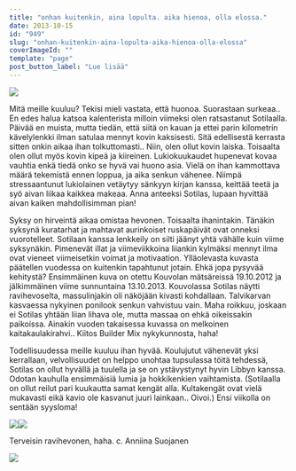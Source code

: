 ```yaml
---
title: "onhan kuitenkin, aina lopulta. aika hienoa, olla elossa."
date: 2013-10-15
id: "949"
slug: "onhan-kuitenkin-aina-lopulta-aika-hienoa-olla-elossa"
coverImageId: ""
template: "page"
post_button_label: "Lue lisää"
---
```


[![](/images/rakenteet2.png)](http://4.bp.blogspot.com/-L3to829W4Yk/Ul1WN2LDWrI/AAAAAAAAHBk/pEUoHw_ZIjA/s1600/rakenteet2.png)

Mitä meille kuuluu? Tekisi mieli vastata, että huonoa. Suorastaan surkeaa.. En edes halua katsoa kalenterista milloin viimeksi olen ratsastanut Sotilaalla. Päivää en muista, mutta tiedän, että siitä on kauan ja ettei parin kilometrin kävelylenkki ilman satulaa mennyt kovin kaksisesti. Sitä edellisestä kerrasta sitten onkin aikaa ihan tolkuttomasti.. Niin, olen ollut kovin laiska. Toisaalta olen ollut myös kovin kipeä ja kiireinen. Lukiokuukaudet hupenevat kovaa vauhtia enkä tiedä onko se hyvä vai huono asia. Vielä on ihan kammottava määrä tekemistä ennen loppua, ja aika senkun vähenee. Niimpä stressaantunut lukiolainen vetäytyy sänkyyn kirjan kanssa, keittää teetä ja syö aivan liikaa kaikkea makeaa. Anna anteeksi Sotilas, lupaan hyvittää aivan kaiken mahdollisimman pian!

Syksy on hirveintä aikaa omistaa hevonen. Toisaalta ihanintakin. Tänäkin syksynä kuratarhat ja mahtavat aurinkoiset ruskapäivät ovat onneksi vuorotelleet. Sotilaan kanssa lenkkeily on silti jäänyt yhtä vähälle kuin viime syksynäkin. Pimenevät illat ja viimeviikkoina liiankin kylmäksi mennyt ilma ovat vieneet viimeisetkin voimat ja motivaation. Ylläolevasta kuvasta päätellen vuodessa on kuitenkin tapahtunut jotain. Ehkä jopa pysyvää kehitystä? Ensimmäinen kuva on otettu Kouvolan mätsäreissä 19.10.2012 ja jälkimmäinen viime sunnuntaina 13.10.2013. Kouvolassa Sotilas näytti ravihevoselta, massulinjakin oli näköjään kivasti kohdallaan. Talvikarvan kasvaessa nykyinen ponilook senkun vahvistuu vain. Maha roikkuu, joskaan ei Sotilas yhtään liian lihava ole, mutta massaa on ehkä oikeissakin paikoissa. Ainakin vuoden takaisessa kuvassa on melkoinen kaitakaulakirahvi.. Kiitos Builder Mix nykykunnosta, haha!

Todellisuudessa meille kuuluu ihan hyvää. Koulujutut vähenevät yksi kerrallaan, velvollisuudet on helppo unohtaa tupsulassa töitä tehdessä, Sotilas on ollut hyvällä ja tuulella ja se on ystävystynyt hyvin Libbyn kanssa. Odotan kauhulla ensimmäisiä lumia ja hokkikenkien vaihtamista. (Sotilaalla on ollut reilut pari kuukautta samat kengät alla. Kultakengät ovat vielä mukavasti eikä kavio ole kasvanut juuri lainkaan.. Oivoi.) Ensi viikolla on sentään syysloma!

[![](/images/IMG_4578.png)](http://2.bp.blogspot.com/-cJueX8j-gbk/Ul1cq_25I6I/AAAAAAAAHB8/zVRPLsop_0k/s1600/IMG_4578.png)[![](/images/IMG_4594.png)](http://4.bp.blogspot.com/-OyAyk8NUxtc/Ul1cqa68I5I/AAAAAAAAHB0/4L6DNXDCz6U/s1600/IMG_4594.png)

Terveisin ravihevonen, haha. c. Anniina Suojanen

[![](/images/ak.png)](http://1.bp.blogspot.com/-KvMBkGuTHvQ/Ul1dKZwMsRI/AAAAAAAAHCE/xCM7IXsETVc/s1600/ak.png)
